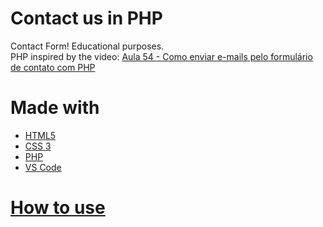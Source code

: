 # Contact us in PHP
 Contact Form! Educational purposes. <br>
 PHP inspired by the video: <a href="https://www.youtube.com/watch?v=Ib8v8Y4z3OM&t=454s">Aula 54 - Como enviar e-mails pelo formulário de contato com PHP</a>
 
 <h1>Made with</h1>
 <ul>
   <li><a href="https://developer.mozilla.org/pt-BR/docs/Web/HTML">HTML5</></li>
   <li><a href="https://developer.mozilla.org/pt-BR/docs/Web/CSS">CSS 3</></li>
   <li><a href="https://www.php.net/">PHP</></li>
   <li><a href="https://code.visualstudio.com/">VS Code</></li>
 </ul>
 
 <h1>How to use</h1>
